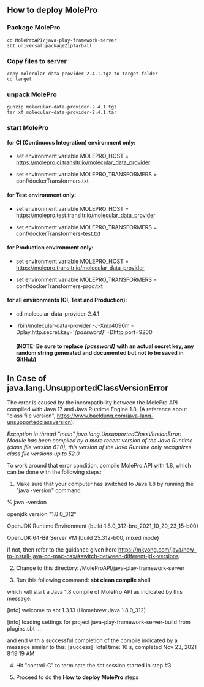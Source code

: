 ## How to deploy MolePro

### Package MolePro

```
cd MoleProAPI/java-play-framework-server
sbt universal:packageZipTarball
```

### Copy files to server
```
copy molecular-data-provider-2.4.1.tgz to target folder
cd target
```

### unpack MolePro

```
gunzip molecular-data-provider-2.4.1.tgz
tar xf molecular-data-provider-2.4.1.tar
```

### start MolePro

#### for CI (Continuous Integration) environment only:
* set environment variable MOLEPRO_HOST = https://molepro.ci.transltr.io/molecular_data_provider

* set environment variable MOLEPRO_TRANSFORMERS = conf/dockerTransformers.txt

#### for Test environment only:
* set environment variable MOLEPRO_HOST = https://molepro.test.transltr.io/molecular_data_provider

* set environment variable MOLEPRO_TRANSFORMERS = conf/dockerTransformers-test.txt

#### for Production environment only:
* set environment variable MOLEPRO_HOST = https://molepro.transltr.io/molecular_data_provider

* set environment variable MOLEPRO_TRANSFORMERS = conf/dockerTransformers-prod.txt

#### for all environments (CI, Test and Production):
* cd molecular-data-provider-2.4.1

* ./bin/molecular-data-provider -J-Xmx4096m -Dplay.http.secret.key='_{password}_' -Dhttp.port=9200
 
   #### (NOTE: Be sure to replace _{password}_ with an actual secret key, any random string generated and documented but not to be saved in GitHub)






## In Case of java.lang.UnsupportedClassVersionError

The error is caused by the incompatibility between the MolePro API compiled with Java 17 and Java Runtime Engine 1.8, (A reference about "class file version",  https://www.baeldung.com/java-lang-unsupportedclassversion):

_Exception in thread "main" java.lang.UnsupportedClassVersionError: Module has been compiled by a more recent version of the Java Runtime (class file version 61.0), this version of the Java Runtime only recognizes class file versions up to 52.0_



To work around that error condition, compile MolePro API with 1.8, which can be done with the following steps:



1. Make sure that your computer has switched to Java 1.8 by running the "java -version" command:

% java -version

openjdk version "1.8.0_312"

OpenJDK Runtime Environment (build 1.8.0_312-bre_2021_10_20_23_15-b00)

OpenJDK 64-Bit Server VM (build 25.312-b00, mixed mode)



if not, then refer to the guidance given here https://mkyong.com/java/how-to-install-java-on-mac-osx/#switch-between-different-jdk-versions



2.  Change to this directory: /MoleProAPI/java-play-framework-server



3.  Run this following command:
**sbt clean compile shell**

which will start a Java 1.8 compile of MolePro API as indicated by this message: 

[info] welcome to sbt 1.3.13 (Homebrew Java 1.8.0_312)

[info] loading settings for project java-play-framework-server-build from plugins.sbt ...




and end with a successful completion of the compile indicated by a message similar to this:
 [success] Total time: 16 s, completed Nov 23, 2021 8:19:19 AM



4.  Hit "control-C" to terminate the sbt session started in step #3.

5.  Proceed to do the **How to deploy MolePro** steps 
